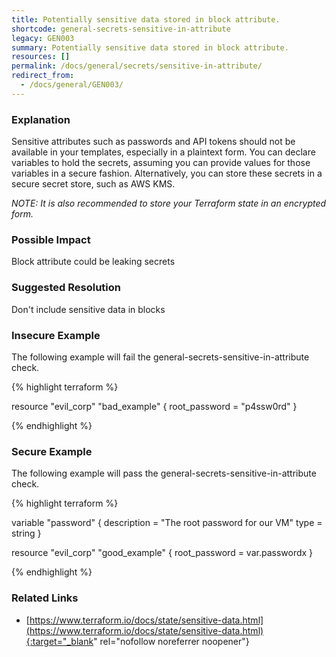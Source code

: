 ```yaml
---
title: Potentially sensitive data stored in block attribute.
shortcode: general-secrets-sensitive-in-attribute
legacy: GEN003
summary: Potentially sensitive data stored in block attribute. 
resources: [] 
permalink: /docs/general/secrets/sensitive-in-attribute/
redirect_from: 
  - /docs/general/GEN003/
---
```


### Explanation


Sensitive attributes such as passwords and API tokens should not be available in your templates, especially in a plaintext form. You can declare variables to hold the secrets, assuming you can provide values for those variables in a secure fashion. Alternatively, you can store these secrets in a secure secret store, such as AWS KMS.

*NOTE: It is also recommended to store your Terraform state in an encrypted form.*


### Possible Impact
Block attribute could be leaking secrets

### Suggested Resolution
Don't include sensitive data in blocks


### Insecure Example

The following example will fail the general-secrets-sensitive-in-attribute check.

{% highlight terraform %}

resource "evil_corp" "bad_example" {
	root_password = "p4ssw0rd"
}

{% endhighlight %}



### Secure Example

The following example will pass the general-secrets-sensitive-in-attribute check.

{% highlight terraform %}

variable "password" {
  description = "The root password for our VM"
  type        = string
}

resource "evil_corp" "good_example" {
	root_password = var.passwordx
}

{% endhighlight %}



### Related Links


- [https://www.terraform.io/docs/state/sensitive-data.html](https://www.terraform.io/docs/state/sensitive-data.html){:target="_blank" rel="nofollow noreferrer noopener"}



